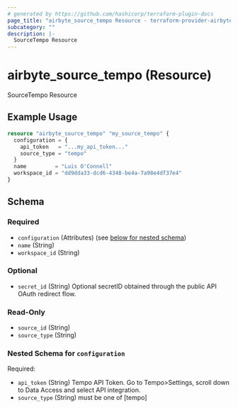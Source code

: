 ```yaml
---
# generated by https://github.com/hashicorp/terraform-plugin-docs
page_title: "airbyte_source_tempo Resource - terraform-provider-airbyte"
subcategory: ""
description: |-
  SourceTempo Resource
---
```


# airbyte_source_tempo (Resource)

SourceTempo Resource

## Example Usage

```terraform
resource "airbyte_source_tempo" "my_source_tempo" {
  configuration = {
    api_token   = "...my_api_token..."
    source_type = "tempo"
  }
  name         = "Luis O'Connell"
  workspace_id = "dd9dda33-dcd6-4348-be4a-7a98e4df37e4"
}
```

<!-- schema generated by tfplugindocs -->
## Schema

### Required

- `configuration` (Attributes) (see [below for nested schema](#nestedatt--configuration))
- `name` (String)
- `workspace_id` (String)

### Optional

- `secret_id` (String) Optional secretID obtained through the public API OAuth redirect flow.

### Read-Only

- `source_id` (String)
- `source_type` (String)

<a id="nestedatt--configuration"></a>
### Nested Schema for `configuration`

Required:

- `api_token` (String) Tempo API Token. Go to Tempo>Settings, scroll down to Data Access and select API integration.
- `source_type` (String) must be one of [tempo]


